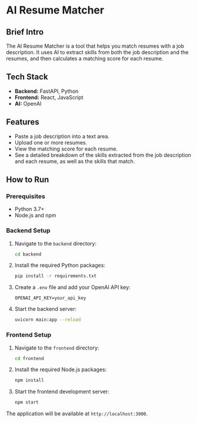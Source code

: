 # AI Resume Matcher

## Brief Intro

The AI Resume Matcher is a tool that helps you match resumes with a job description. It uses AI to extract skills from both the job description and the resumes, and then calculates a matching score for each resume.

## Tech Stack

- **Backend:** FastAPI, Python
- **Frontend:** React, JavaScript
- **AI:** OpenAI

## Features

- Paste a job description into a text area.
- Upload one or more resumes.
- View the matching score for each resume.
- See a detailed breakdown of the skills extracted from the job description and each resume, as well as the skills that match.


## How to Run

### Prerequisites

- Python 3.7+
- Node.js and npm

### Backend Setup

1.  Navigate to the `backend` directory:
    ```bash
    cd backend
    ```
2.  Install the required Python packages:
    ```bash
    pip install -r requirements.txt
    ```
3.  Create a `.env` file and add your OpenAI API key:
    ```
    OPENAI_API_KEY=your_api_key
    ```
4.  Start the backend server:
    ```bash
    uvicorn main:app --reload
    ```

### Frontend Setup

1.  Navigate to the `frontend` directory:
    ```bash
    cd frontend
    ```
2.  Install the required Node.js packages:
    ```bash
    npm install
    ```
3.  Start the frontend development server:
    ```bash
    npm start
    ```

The application will be available at `http://localhost:3000`.
